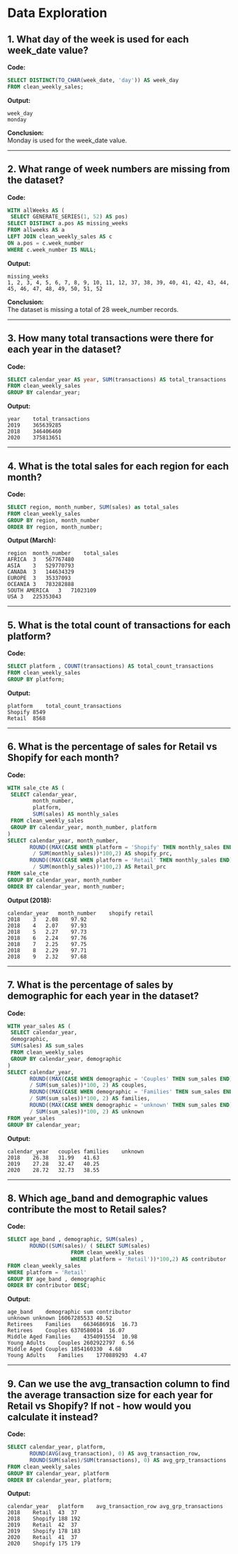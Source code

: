 
# Data Exploration

## 1. What day of the week is used for each week_date value?

**Code:**  
```sql
SELECT DISTINCT(TO_CHAR(week_date, 'day')) AS week_day 
FROM clean_weekly_sales;
```

**Output:**  
```
week_day
monday   
```

**Conclusion:**  
Monday is used for the week_date value.

---

## 2. What range of week numbers are missing from the dataset?

**Code:**  
```sql
WITH allWeeks AS (
 SELECT GENERATE_SERIES(1, 52) AS pos)
SELECT DISTINCT a.pos AS missing_weeks
FROM allweeks AS a 
LEFT JOIN clean_weekly_sales AS c 
ON a.pos = c.week_number
WHERE c.week_number IS NULL;
```

**Output:**  
```
missing_weeks
1, 2, 3, 4, 5, 6, 7, 8, 9, 10, 11, 12, 37, 38, 39, 40, 41, 42, 43, 44, 45, 46, 47, 48, 49, 50, 51, 52
```

**Conclusion:**  
The dataset is missing a total of 28 week_number records.

---

## 3. How many total transactions were there for each year in the dataset?

**Code:**  
```sql
SELECT calendar_year AS year, SUM(transactions) AS total_transactions 
FROM clean_weekly_sales
GROUP BY calendar_year;
```

**Output:**  
```
year	total_transactions
2019	365639285
2018	346406460
2020	375813651
```

---

## 4. What is the total sales for each region for each month?

**Code:**  
```sql
SELECT region, month_number, SUM(sales) as total_sales
FROM clean_weekly_sales
GROUP BY region, month_number
ORDER BY region, month_number;
```

**Output (March):**  
```
region	month_number	total_sales
AFRICA	3	567767480
ASIA	3	529770793
CANADA	3	144634329
EUROPE	3	35337093
OCEANIA	3	783282888
SOUTH AMERICA	3	71023109
USA	3	225353043
```

---

## 5. What is the total count of transactions for each platform?

**Code:**  
```sql
SELECT platform , COUNT(transactions) AS total_count_transactions
FROM clean_weekly_sales
GROUP BY platform;
```

**Output:**  
```
platform	total_count_transactions
Shopify	8549
Retail	8568
```

---

## 6. What is the percentage of sales for Retail vs Shopify for each month?

**Code:**  
```sql
WITH sale_cte AS (
 SELECT calendar_year, 
        month_number,
        platform,
        SUM(sales) AS monthly_sales
 FROM clean_weekly_sales
 GROUP BY calendar_year, month_number, platform
)
SELECT calendar_year, month_number,
       ROUND((MAX(CASE WHEN platform = 'Shopify' THEN monthly_sales END)
        / SUM(monthly_sales))*100,2) AS shopify_prc,
       ROUND((MAX(CASE WHEN platform = 'Retail' THEN monthly_sales END)
        / SUM(monthly_sales))*100,2) AS Retail_prc
FROM sale_cte
GROUP BY calendar_year, month_number
ORDER BY calendar_year, month_number;
```

**Output (2018):**  
```
calendar_year	month_number	shopify	retail
2018	3	2.08	97.92
2018	4	2.07	97.93
2018	5	2.27	97.73
2018	6	2.24	97.76
2018	7	2.25	97.75
2018	8	2.29	97.71
2018	9	2.32	97.68
```

---

## 7. What is the percentage of sales by demographic for each year in the dataset?

**Code:**  
```sql
WITH year_sales AS (
 SELECT calendar_year, 
 demographic,
 SUM(sales) AS sum_sales
 FROM clean_weekly_sales
 GROUP BY calendar_year, demographic
)
SELECT calendar_year, 
       ROUND((MAX(CASE WHEN demographic = 'Couples' THEN sum_sales END)
       / SUM(sum_sales))*100, 2) AS couples,
       ROUND((MAX(CASE WHEN demographic = 'Families' THEN sum_sales END)
       / SUM(sum_sales))*100, 2) AS families,
       ROUND((MAX(CASE WHEN demographic = 'unknown' THEN sum_sales END)
       / SUM(sum_sales))*100, 2) AS unknown
FROM year_sales
GROUP BY calendar_year;
```

**Output:**  
```
calendar_year	couples	families	unknown
2018	26.38	31.99	41.63
2019	27.28	32.47	40.25
2020	28.72	32.73	38.55
```

---

## 8. Which age_band and demographic values contribute the most to Retail sales?

**Code:**  
```sql
SELECT age_band , demographic, SUM(sales) , 
       ROUND((SUM(sales)/ ( SELECT SUM(sales) 
                    FROM clean_weekly_sales 
                    WHERE platform = 'Retail'))*100,2) AS contributor
FROM clean_weekly_sales
WHERE platform = 'Retail'
GROUP BY age_band , demographic
ORDER BY contributor DESC;
```

**Output:**  
```
age_band	demographic	sum	contributor
unknown	unknown	16067285533	40.52
Retirees	Families	6634686916	16.73
Retirees	Couples	6370580014	16.07
Middle Aged	Families	4354091554	10.98
Young Adults	Couples	2602922797	6.56
Middle Aged	Couples	1854160330	4.68
Young Adults	Families	1770889293	4.47
```

---

## 9. Can we use the avg_transaction column to find the average transaction size for each year for Retail vs Shopify? If not - how would you calculate it instead?

**Code:**  
```sql
SELECT calendar_year, platform,
       ROUND(AVG(avg_transaction), 0) AS avg_transaction_row,
       ROUND(SUM(sales)/SUM(transactions), 0) AS avg_grp_transactions
FROM clean_weekly_sales
GROUP BY calendar_year, platform
ORDER BY calendar_year, platform;
```

**Output:**  
```
calendar_year	platform	avg_transaction_row	avg_grp_transactions
2018	Retail	43	37
2018	Shopify	188	192
2019	Retail	42	37
2019	Shopify	178	183
2020	Retail	41	37
2020	Shopify	175	179
```

